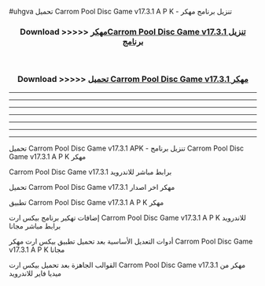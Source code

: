 #uhgva تحميل Carrom Pool Disc Game v17.3.1  A P K - تنزيل برنامج مهكر



<div align="center">
<h3>Download >>>>> <a href="https://runaway1.web.app/?sq=Carrom Pool Disc Game v17.3.1 ">مهكرCarrom Pool Disc Game v17.3.1  تنزيل برنامج</a></h3><br>

<h3>Download >>>>> <a href="https://runaway1.web.app/?sq=Carrom Pool Disc Game v17.3.1 ">تحميل Carrom Pool Disc Game v17.3.1  مهكر</a></h3>
</div>


----------------------------------------------------------

----------------------------------------------------------

----------------------------------------------------------

----------------------------------------------------------

----------------------------------------------------------

----------------------------------------------------------

----------------------------------------------------------

تحميل Carrom Pool Disc Game v17.3.1  APK - تنزيل برنامج Carrom Pool Disc Game v17.3.1  A P K مهكر

Carrom Pool Disc Game v17.3.1  برابط مباشر للاندرويد

تحميل Carrom Pool Disc Game v17.3.1  مهكر اخر اصدار

تطبيق Carrom Pool Disc Game v17.3.1  A P K مهكر

إضافات تهكير برنامج بيكس ارت Carrom Pool Disc Game v17.3.1  A P K للاندرويد برابط مباشر مجانا

أدوات التعديل الأساسية بعد تحميل تطبيق بيكس ارت مهكر Carrom Pool Disc Game v17.3.1  A P K مجانا

القوالب الجاهزة بعد تحميل بيكس ارت Carrom Pool Disc Game v17.3.1  مهكر من ميديا فاير للاندرويد


